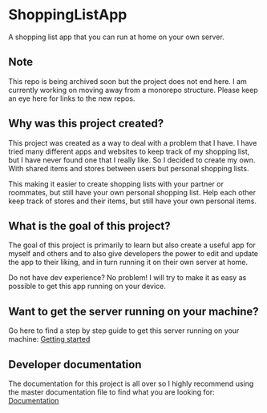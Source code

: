 # ShoppingListApp

A shopping list app that you can run at home on your own server.

## Note

This repo is being archived soon but the project does not end here. I am currently working on moving away from a monorepo structure. Please keep an eye here for links to the new repos.

## Why was this project created?

This project was created as a way to deal with a problem that I have. I have tried many different apps and websites to keep track of my shopping list, but I have never found one that I really like. So I decided to create my own. With shared items and stores between users but personal shopping lists.

This making it easier to create shopping lists with your partner or roommates, but still have your own personal shopping list. Help each other keep track of stores and their items, but still have your own personal items.

## What is the goal of this project?

The goal of this project is primarily to learn but also create a useful app for myself and others and to also give developers the power to edit and update the app to their liking, and in turn running it on their own server at home.

Do not have dev experience? No problem! I will try to make it as easy as possible to get this app running on your device.

## Want to get the server running on your machine?

Go here to find a step by step guide to get this server running on your machine: [Getting started](./server/README.md)

## Developer documentation

The documentation for this project is all over so I highly recommend using the master documentation file to find what you are looking for: [Documentation](./docs/README.md)
